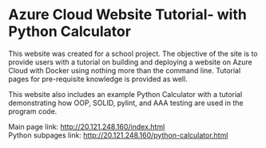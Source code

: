 # Azure Cloud Website Tutorial- with Python Calculator
This website was created for a school project. The objective of the site is to provide users with a tutorial on building and deploying a website on Azure Cloud with Docker using nothing more than the command line. Tutorial pages for pre-requisite knowledge is provided as well. 

This website also includes an example Python Calculator with a tutorial demonstrating how OOP, SOLID, pylint, and AAA testing are used in the program code.

Main page link: http://20.121.248.160/index.html                                                                                                                               
Python subpages link: http://20.121.248.160/python-calculator.html

